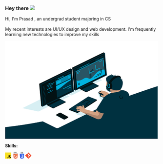 ### Hey there <img src="https://media.giphy.com/media/hvRJCLFzcasrR4ia7z/giphy.gif" width="25px">


 Hi, I'm Prasad , an undergrad student majoring in CS <br>
<br>
 My recent interests are UI/UX design and web development. I'm frequently learning new technologies to improve my skills


<img align="center" alt="GIF" src="./img/code.gif" width="500" height="320" />
  
  
**Skills:**  

<code><img height="20" src="./img/js.png"></code>
<code><img height="20" src="./img/html.png"></code>
<code><img height="20" src="./img/css.png"></code>
<code><img height="20" src="./img/git.png"></code>



